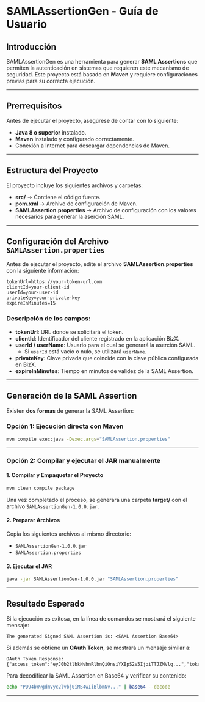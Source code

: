 # SAMLAssertionGen - Guía de Usuario

## Introducción

SAMLAssertionGen es una herramienta para generar **SAML Assertions** que permiten la autenticación en sistemas que requieren este mecanismo de seguridad. 
Este proyecto está basado en **Maven** y requiere configuraciones previas para su correcta ejecución.

---

## Prerrequisitos

Antes de ejecutar el proyecto, asegúrese de contar con lo siguiente:
- **Java 8 o superior** instalado.
- **Maven** instalado y configurado correctamente.
- Conexión a Internet para descargar dependencias de Maven.

---

## Estructura del Proyecto

El proyecto incluye los siguientes archivos y carpetas:
- **src/** → Contiene el código fuente.
- **pom.xml** → Archivo de configuración de Maven.
- **SAMLAssertion.properties** → Archivo de configuración con los valores necesarios para generar la aserción SAML.

---

## Configuración del Archivo `SAMLAssertion.properties`

Antes de ejecutar el proyecto, edite el archivo **SAMLAssertion.properties** con la siguiente información:

```properties
tokenUrl=https://your-token-url.com
clientId=your-client-id
userId=your-user-id
privateKey=your-private-key
expireInMinutes=15
```

### Descripción de los campos:
- **tokenUrl**: URL donde se solicitará el token.
- **clientId**: Identificador del cliente registrado en la aplicación BizX.
- **userId / userName**: Usuario para el cual se generará la aserción SAML. 
  - Si `userId` está vacío o nulo, se utilizará `userName`.
- **privateKey**: Clave privada que coincide con la clave pública configurada en BizX.
- **expireInMinutes**: Tiempo en minutos de validez de la SAML Assertion.

---

## Generación de la SAML Assertion

Existen **dos formas** de generar la SAML Assertion:

### **Opción 1: Ejecución directa con Maven**

```sh
mvn compile exec:java -Dexec.args="SAMLAssertion.properties"
```

---

### **Opción 2: Compilar y ejecutar el JAR manualmente**

#### **1. Compilar y Empaquetar el Proyecto**

```sh
mvn clean compile package
```

Una vez completado el proceso, se generará una carpeta **target/** con el archivo `SAMLAssertionGen-1.0.0.jar`.

#### **2. Preparar Archivos**

Copia los siguientes archivos al mismo directorio:
- `SAMLAssertionGen-1.0.0.jar`
- `SAMLAssertion.properties`

#### **3. Ejecutar el JAR**

```sh
java -jar SAMLAssertionGen-1.0.0.jar "SAMLAssertion.properties"
```

---

## Resultado Esperado

Si la ejecución es exitosa, en la línea de comandos se mostrará el siguiente mensaje:

```
The generated Signed SAML Assertion is: <SAML Assertion Base64>
```

Si además se obtiene un **OAuth Token**, se mostrará un mensaje similar a:

```
OAuth Token Response:
{"access_token":"eyJ0b2tlbkNvbnRlbnQiOnsiYXBpS2V5IjoiTTJZMVlq...","token_type":"Bearer","expires_in":80985}
```

Para decodificar la SAML Assertion en Base64 y verificar su contenido:

```sh
echo "PD94bWwgdmVyc2lvbj0iMS4wIiBlbmNv..." | base64 --decode
```

---

